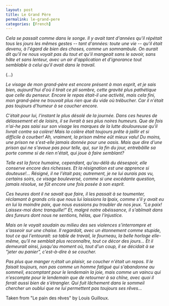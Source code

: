```yaml
---
layout: post
title: Le Grand Père
permalink: le-grand-pere
categories: [French]
---
```


*Cela se passait comme dans le songe. Il y avait tant d'années qu'il répétait tous les jours les mêmes gestes -- tant d'années: toute une vie -- qu'il était devenu, à l'égard de bien des choses, comme un somnambule. On aurait dit qu'il ne nous voyait pas du tout et qu'il mangeait sans le savoir, sans hâte et sans lenteur, avec un air d'application et d'ignorance tout semblable à celui qu'il avait dans le travail.*

(...)

*Le visage de mon grand-père est encore présent à mon esprit, et je sais
bien, aujourd'hui d'où il tirait ce pli sombre, cette gravité plus
pathétique que celle du penseur. Encore le repas était-il une activité,
mais cela fini, mon grand-père ne trouvait plus rien que du vide où
trébucher. Car il n'était pas toujours d'humeur à se coucher encore.*

*C'était pour lui, l'instant le plus désolé de la journée. Dans ces
heures de délassement et de loisirs, il se livrait à ses plus noires
humeurs. Que de fois n'ai-he pas saisi sur son visage les marques de la
lutte douloureuse qu'il livrait contre sa colère! Mais la colère était
toujours prête à jaillir et si difficile à courber! Ah, vraiment, la
prison même eût mieux valu! Du moins, une prison ne s'est-elle jamais
donnée pour une oasis. Mais que dire d'une prison qui ne s'avoue pas
pour telle, qui, sur la fin du jour, entrebâille sa porte comme si de
rien n'était, qui joue à faire semblant?*

*Telle est la force humaine, cependant, qu'au-délà du désespoir, elle
conserve encore des richesses. Et la résignation est une apprence si
douteuse!... Résigné, il ne l'était pas; autrement, je ne lui aurais pas
vu, certains soirs, ce visage bouleversé, comme si une excédante
question, jamais résolue, se fût encore une fois posée à son esprit.*

*Ces heures dont il ne savait que faire, il les passait à se toumenter,
réclamant à grands cris que nous lui laissions la lpaix, comme s'il y
avait eu en lui la moindre paix, que nous eussions pu troubler de nos
jeux. "La paix! Laissex-moi donc tranquille!" Et, malgré notre
obéissance, il s'abîmait dans des fureurs dont nous ne sentions, hélas,
que l'injustice.*

*Mais on le voyait soudain au milieu des ses violences s'interrompre et
s'asseoir sur une chaise. Il regardait, avec un étonnement comme
stupide, tout ce qui l'entourait: sa table de travail, le fourneau, la
belle horloge elle-même, qu'il ne semblait plus reconnaître, tout ce
décor des jours... Et il demeurait ainsi, jusqu'au moment où, tout d'un
coup, il se décidait à se "jeter au panier", c'est-à-dire à se coucher.*

*Pas plus que manger n;était un plaisir, se coucher n'était un repos. Il
le faisait toujours, non pas comme un homme fatigué qui s'abandonne au
sommeil, escomptant pour le lendemain la joie, mais comme un vaincu qui
n'escompte pour le lendemain que de retourner à sa chîne, avec quoi il
ferait aussi bien de s'étrangler. Qui fuit lâchement dans le sommeil
chercher un oublui que ne lui permettent pas toujours ses rêves...*

Taken from "Le pain des rêves" by Louis Guilloux.
